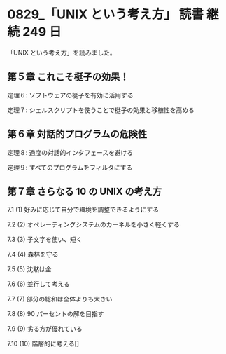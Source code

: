 # 0829\_「UNIX という考え方」 読書 継続 249 日

「UNIX という考え方」を読みました。

## 第５章 これこそ梃子の効果！

定理６: ソフトウェアの梃子を有効に活用する

定理７: シェルスクリプトを使うことで梃子の効果と移植性を高める

## 第６章 対話的プログラムの危険性

定理８: 過度の対話的インタフェースを避ける

定理９: すべてのプログラムをフィルタにする

## 第７章 さらなる 10 の UNIX の考え方

7.1 (1) 好みに応じて自分で環境を調整できるようにする

7.2 (2) オペレーティングシステムのカーネルを小さく軽くする

7.3 (3) 子文字を使い、短く

7.4 (4) 森林を守る

7.5 (5) 沈黙は金

7.6 (6) 並行して考える

7.7 (7) 部分の総和は全体よりも大きい

7.8 (8) 90 パーセントの解を目指す

7.9 (9) 劣る方が優れている

7.10 (10) 階層的に考える[]
